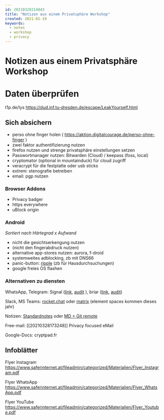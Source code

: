 ```yaml
---
id: 20210328214843
title: "Notizen aus einem Privatsphäre Workshop"
created: 2021-01-19
keywords:
  - notes
  - workshop
  - privacy
---
```


# Notizen aus einem Privatsphäre Workshop

# Daten überprüfen

t1p.de/lys
https://dud.inf.tu-dresden.de/escape/LeakYourself.html

## Sich absichern

- perso ohne finger holen ( https://aktion.digitalcourage.de/perso-ohne-finger )
- zwei faktor authentifizierung nutzen
- firefox nutzen und strenge privatsphäre einstellungen setzen
- Passwortmanager nutzen: Bitwarden (Cloud) / keepass (foss, local)
- cryptomator (optional in mountainduck) für cloud zugriff
- veracrypt für die festplatte oder usb sticks
- extrem: stenografie betreiben
- email: pgp nutzen

### Browser Addons

- Privacy badger
- https everywhere
- uBlock origin

### Android

_Sortiert nach Härtegrad x Aufwand_

- nicht die gesichtserkengung nutzen
- (nicht den fingerabdruck nutzen)
- alternative app-stores nutzen: aurora, f-droid
- systemweites adblocking, zb mit DNS66
- panic-button: [ripple](https://f-droid.org/packages/info.guardianproject.ripple) (zb für Hausdurchsuchungen)
- google freies OS flashen

### Alternativen zu diensten

WhatsApp, Telegram: Signal ([link](https://www.signal.org/), [audit](https://eprint.iacr.org/2016/1013.pdf) ), briar ([link](https://f-droid.org/packages/org.briarproject.briar.android/), [audit](https://briarproject.org/news/2017-beta-released-security-audit/))

Slack, MS Teams: [rocket.chat](https://rocket.chat/) oder [matrix](https://matrix.org/clients/) (element spaces kommen dieses jahr)

Notizen: [Standardnotes](https://f-droid.org/packages/com.standardnotes/) oder [MD + Git remote](https://matrix.org/clients/)

Free-mail: [[20210328173248]] Privacy focused eMail

Google-Docs: cryptpad.fr

## Infoblätter

Flyer Instagram
https://www.saferinternet.at/fileadmin/categorized/Materialien/Flyer_Instagram.pdf

Flyer WhatsApp
https://www.saferinternet.at/fileadmin/categorized/Materialien/Flyer_WhatsApp.pdf

Flyer YouTube
https://www.saferinternet.at/fileadmin/categorized/Materialien/Flyer_Youtube.pdf
